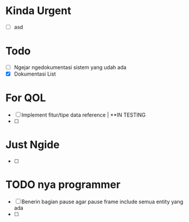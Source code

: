 # Kinda Urgent
- [ ] asd

# Todo
- [ ] Ngejar ngedokumentasi sistem yang udah ada
- [x] Dokumentasi List

# For QOL
- [ ] Implement fitur/tipe data reference | **IN TESTING 
- [ ] 

# Just Ngide 
- [ ] 

# TODO nya programmer
- [ ] Benerin bagian pause agar pause frame include semua entity yang ada
- [ ] 